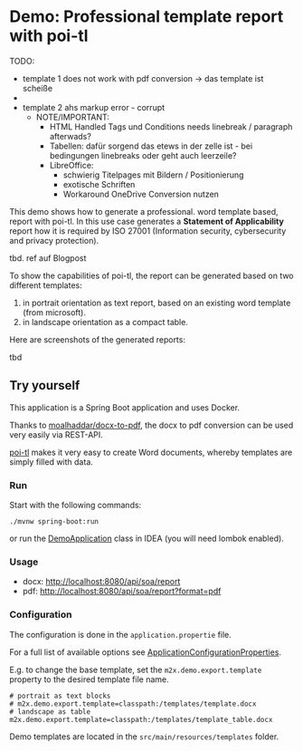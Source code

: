 # Demo: Professional template report with poi-tl

TODO:
- template 1 does not work with pdf conversion -> das template ist scheiße
- 
- template 2  ahs markup error - corrupt 
  - NOTE/IMPORTANT: 
    - HTML Handled Tags und Conditions needs linebreak / paragraph afterwads?
    - Tabellen: dafür sorgend das etews in der zelle ist - bei bedingungen linebreaks oder geht auch leerzeile?
    - LibreOffice:
      - schwierig Titelpages mit Bildern / Positionierung
      - exotische Schriften 
      - Workaround OneDrive Conversion nutzen

This demo shows how to generate a professional. word template based, report with poi-tl.
In this use case generates a **Statement of Applicability** report how it is required by ISO 27001 (Information security, cybersecurity and privacy protection).

tbd. ref auf Blogpost

To show the capabilities of poi-tl, the report can be generated based on two different templates:

1. in portrait orientation as text report, based on an existing word template (from microsoft).
2. in landscape orientation as a compact table.

Here are screenshots of the generated reports:

tbd

## Try yourself

This application is a Spring Boot application and uses Docker.

Thanks to [moalhaddar/docx-to-pdf](https://github.com/moalhaddar/docx-to-pdf),
the docx to pdf conversion can be used very easily via REST-API.

[poi-tl](https://github.com/Sayi/poi-tl) makes it very easy to create Word documents, whereby templates are simply filled with data.

### Run

Start with the following commands:

```shell
./mvnw spring-boot:run
```
or run the [DemoApplication](src/main/java/rocks/m2x/demo/DemoApplication.java) class in IDEA (you will need lombok enabled).

### Usage

- docx: [http://localhost:8080/api/soa/report](http://localhost:8080/api/soa/report)
- pdf: [http://localhost:8080/api/soa/report?format=pdf](http://localhost:8080/api/soa/report?format=pdf)

### Configuration

The configuration is done in the `application.propertie` file.

For a full list of available options see 
[ApplicationConfigurationProperties](src/main/java/rocks/m2x/demo/config/ApplicationConfigurationProperties.java).

E.g. to change the base template, set the `m2x.demo.export.template` property to the desired template file name.

```properties
# portrait as text blocks
# m2x.demo.export.template=classpath:/templates/template.docx
# landscape as table
m2x.demo.export.template=classpath:/templates/template_table.docx
```

Demo templates are located in the `src/main/resources/templates` folder.
